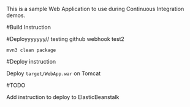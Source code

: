 This is a sample Web Application to use during Continuous Integration demos.

#Build Instruction
  
  
  
#Deployyyyyyy//
testing github webhook
test2



```
mvn3 clean package
```



#Deploy instruction



Deploy ```target/WebApp.war``` on Tomcat
 
#TODO
 
Add instruction to deploy to ElasticBeanstalk

